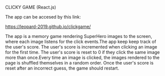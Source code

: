 
CLICKY GAME (React.js)

The app can be accesed by this link:

https://leopard-2019.github.io/clickgame/

The app is a memory game rendering SuperHero images to the screen, where each image listens for the click events.The app keep keep track of the user's score. The user's score is incremented when clicking an image for the first time. The user's score is reset to 0 if they click the same image more than once.Every time an image is clicked, the images rendered to the page is shuffled themselves in a random order. Once the user's score is reset after an incorrect guess, the game should restart.

